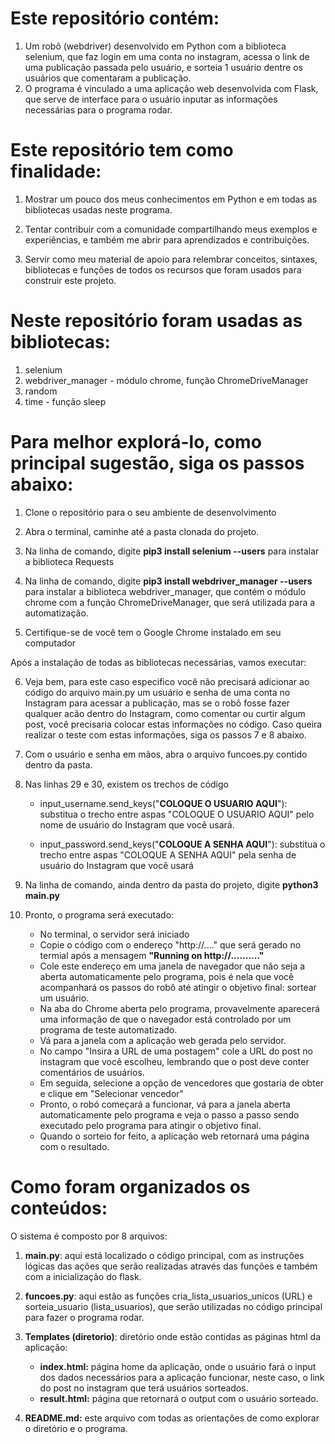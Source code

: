 # Este repositório contém: 





1. Um robô (webdriver) desenvolvido em Python com a biblioteca selenium, que faz login em uma conta no instagram, acessa o link de uma publicação passada pelo usuário, e sorteia 1 usuário dentre os usuários que comentaram a publicação.
2. O programa é vinculado a uma aplicação web desenvolvida com Flask, que serve de interface para o usuário inputar as informações necessárias para o programa rodar. 




#  Este repositório tem como finalidade:





1. Mostrar um pouco dos meus conhecimentos em Python e em todas as bibliotecas usadas neste programa.

2. Tentar contribuir com a comunidade compartilhando meus exemplos e experiências, e também me abrir para aprendizados e contribuições.

3. Servir como meu material de apoio para relembrar conceitos, sintaxes, bibliotecas e funções de todos os recursos que foram usados para construir este projeto.



# Neste repositório foram usadas as bibliotecas:





1. selenium
2. webdriver_manager - módulo chrome, função ChromeDriveManager
3. random
4. time - função sleep



# Para melhor explorá-lo, como principal sugestão, siga os passos abaixo:






1. Clone o repositório para o seu ambiente de desenvolvimento

2. Abra o terminal, caminhe até a pasta clonada do projeto. 

3. Na linha de comando, digite **pip3 install selenium --users** para instalar a biblioteca Requests

4. Na linha de comando, digite **pip3 install webdriver_manager --users** para instalar a biblioteca webdriver_manager, que contém o módulo chrome com a função ChromeDriveManager, que será utilizada para a automatização.

5. Certifique-se de você tem o Google Chrome instalado em seu computador

   

Após a instalação de todas as bibliotecas necessárias, vamos executar:



6. Veja bem, para este caso especifico você não precisará adicionar ao código do arquivo main.py um usuário e senha de uma conta no Instagram para acessar a publicação, mas se o robô fosse fazer qualquer acão dentro do Instagram, como comentar ou curtir algum post, você precisaria colocar estas informações no código. Caso queira realizar o teste com estas informações, siga os passos 7 e 8 abaixo. 

7. Com o usuário e senha em mãos, abra o arquivo funcoes.py contido dentro da pasta.

   

8. Nas linhas 29 e 30, existem os trechos de código

   - input_username.send_keys("**COLOQUE O USUARIO AQUI**"): substitua o trecho entre aspas "COLOQUE O USUARIO AQUI" pelo nome de usuário do Instagram que você usará.

   - input_password.send_keys("**COLOQUE A SENHA AQUI**"): substitua o trecho entre aspas "COLOQUE A SENHA AQUI" pela senha de usuário do Instagram que você usará 

     

9. Na linha de comando, ainda dentro da pasta do projeto, digite **python3 main.py**

   

10. Pronto, o programa será executado:
    - No terminal, o servidor será iniciado
    - Copie o código com o endereço "http://...." que será gerado no termial após a mensagem **"Running on http://.........."**
    - Cole este endereço em uma janela de navegador que não seja a aberta automaticamente pelo programa, pois é nela que você acompanhará os passos do robô até atingir o objetivo final: sortear um usuário. 
    - Na aba do Chrome aberta pelo programa, provavelmente aparecerá uma informação de que o navegador está controlado por um programa de teste automatizado.
    - Vá para a janela com a aplicação web gerada pelo servidor.
    - No campo "Insira a URL de uma postagem" cole a URL do post no instagram que você escolheu, lembrando que o post deve conter comentários de usuários. 
    - Em seguida, selecione a opção de vencedores que gostaria de obter e clique em "Selecionar vencedor"
    - Pronto, o robó começará a funcionar, vá para a janela aberta automaticamente pelo programa e veja o passo a passo sendo executado pelo programa para atingir o objetivo final. 
    - Quando o sorteio for feito, a aplicação web retornará uma página com o resultado. 



#  Como foram organizados os conteúdos:





O sistema é composto por 8 arquivos:

1. **main.py**: aqui está localizado o código principal, com as instruções lógicas das ações que serão realizadas através das funções e também com a inicialização do flask.
2. **funcoes.py**: aqui estão as funções cria_lista_usuarios_unicos (URL) e sorteia_usuario (lista_usuarios), que serão utilizadas no código principal para fazer o programa rodar. 
3. **Templates (diretorio)**: diretório onde estão contidas as páginas html da aplicação:
   -  **index.html:** página home da aplicação, onde o usuário fará o input dos dados necessários para a aplicação funcionar, neste caso, o link do post no instagram que terá usuários sorteados. 
   - **result.html:** página que retornará o output com o usuário sorteado. 

4. **README.md:** este arquivo com todas as orientações de como explorar o diretório e o programa. 
